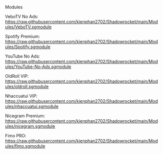 Modules

VeboTV No Ads: https://raw.githubusercontent.com/kienphan2702/Shadowrocket/main/Modules/VeboTV.sgmodule

Spotify Premium: https://raw.githubusercontent.com/kienphan2702/Shadowrocket/main/Modules/Spotify.sgmodule

YouTube No Ads: https://raw.githubusercontent.com/kienphan2702/Shadowrocket/main/Modules/YouTube-No-Ads.sgmodule

OldRoll VIP: https://raw.githubusercontent.com/kienphan2702/Shadowrocket/main/Modules/oldroll.sgmodule

Nhaccuatui VIP: https://raw.githubusercontent.com/kienphan2702/Shadowrocket/main/Modules/nhaccuatui.sgmodule

Nicegram Premium: https://raw.githubusercontent.com/kienphan2702/Shadowrocket/main/Modules/nicegram.sgmodule

Fimo PRO: https://raw.githubusercontent.com/kienphan2702/Shadowrocket/main/Modules/fimo.sgmodule
